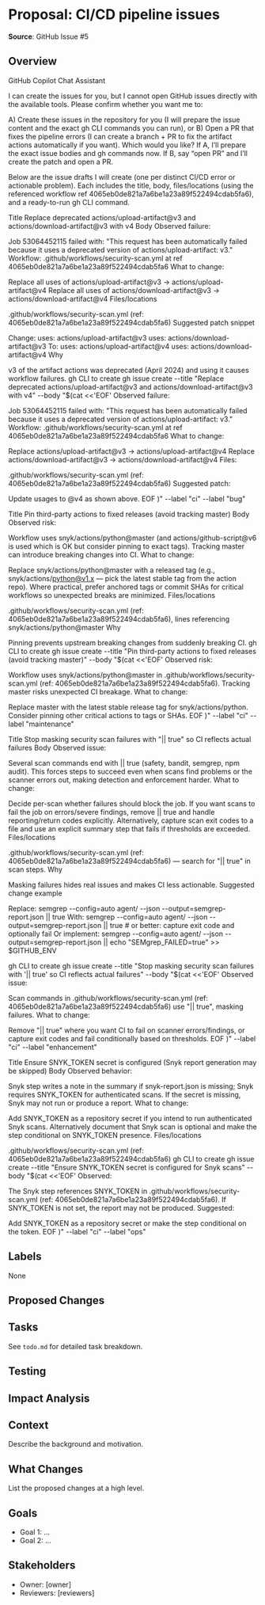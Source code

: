 # Proposal: CI/CD pipeline issues

**Source**: GitHub Issue #5

## Overview

GitHub Copilot Chat Assistant

I can create the issues for you, but I cannot open GitHub issues directly with the available tools. Please confirm whether you want me to:

A) Create these issues in the repository for you (I will prepare the issue content and the exact gh CLI commands you can run), or
B) Open a PR that fixes the pipeline errors (I can create a branch + PR to fix the artifact actions automatically if you want).
Which would you like? If A, I’ll prepare the exact issue bodies and gh commands now. If B, say “open PR” and I’ll create the patch and open a PR.

Below are the issue drafts I will create (one per distinct CI/CD error or actionable problem). Each includes the title, body, files/locations (using the referenced workflow ref 4065eb0de821a7a6be1a23a89f522494cdab5fa6), and a ready-to-run gh CLI command.

Title Replace deprecated actions/upload-artifact@v3 and actions/download-artifact@v3 with v4
Body Observed failure:

Job 53064452115 failed with: "This request has been automatically failed because it uses a deprecated version of actions/upload-artifact: v3."
Workflow: .github/workflows/security-scan.yml at ref 4065eb0de821a7a6be1a23a89f522494cdab5fa6
What to change:

Replace all uses of actions/upload-artifact@v3 -> actions/upload-artifact@v4
Replace all uses of actions/download-artifact@v3 -> actions/download-artifact@v4
Files/locations

.github/workflows/security-scan.yml (ref: 4065eb0de821a7a6be1a23a89f522494cdab5fa6)
Suggested patch snippet

Change: uses: actions/upload-artifact@v3 uses: actions/download-artifact@v3
To: uses: actions/upload-artifact@v4 uses: actions/download-artifact@v4
Why

v3 of the artifact actions was deprecated (April 2024) and using it causes workflow failures.
gh CLI to create gh issue create --title "Replace deprecated actions/upload-artifact@v3 and actions/download-artifact@v3 with v4" --body "$(cat <<'EOF' Observed failure:

Job 53064452115 failed with: "This request has been automatically failed because it uses a deprecated version of actions/upload-artifact: v3."
Workflow: .github/workflows/security-scan.yml at ref 4065eb0de821a7a6be1a23a89f522494cdab5fa6
What to change:

Replace actions/upload-artifact@v3 -> actions/upload-artifact@v4
Replace actions/download-artifact@v3 -> actions/download-artifact@v4
Files:

.github/workflows/security-scan.yml (ref: 4065eb0de821a7a6be1a23a89f522494cdab5fa6)
Suggested patch:

Update usages to @v4 as shown above.
EOF )" --label "ci" --label "bug"

Title Pin third-party actions to fixed releases (avoid tracking master)
Body Observed risk:

Workflow uses snyk/actions/python@master (and actions/github-script@v6 is used which is OK but consider pinning to exact tags). Tracking master can introduce breaking changes into CI.
What to change:

Replace snyk/actions/python@master with a released tag (e.g., snyk/actions/python@v1.x — pick the latest stable tag from the action repo).
Where practical, prefer anchored tags or commit SHAs for critical workflows so unexpected breaks are minimized.
Files/locations

.github/workflows/security-scan.yml (ref: 4065eb0de821a7a6be1a23a89f522494cdab5fa6), lines referencing snyk/actions/python@master
Why

Pinning prevents upstream breaking changes from suddenly breaking CI.
gh CLI to create gh issue create --title "Pin third-party actions to fixed releases (avoid tracking master)" --body "$(cat <<'EOF' Observed risk:

Workflow uses snyk/actions/python@master in .github/workflows/security-scan.yml (ref: 4065eb0de821a7a6be1a23a89f522494cdab5fa6).
Tracking master risks unexpected CI breakage.
What to change:

Replace master with the latest stable release tag for snyk/actions/python.
Consider pinning other critical actions to tags or SHAs.
EOF )" --label "ci" --label "maintenance"

Title Stop masking security scan failures with "|| true" so CI reflects actual failures
Body Observed issue:

Several scan commands end with || true (safety, bandit, semgrep, npm audit). This forces steps to succeed even when scans find problems or the scanner errors out, making detection and enforcement harder.
What to change:

Decide per-scan whether failures should block the job. If you want scans to fail the job on errors/severe findings, remove || true and handle reporting/return codes explicitly.
Alternatively, capture scan exit codes to a file and use an explicit summary step that fails if thresholds are exceeded.
Files/locations

.github/workflows/security-scan.yml (ref: 4065eb0de821a7a6be1a23a89f522494cdab5fa6) — search for "|| true" in scan steps.
Why

Masking failures hides real issues and makes CI less actionable.
Suggested change example

Replace: semgrep --config=auto agent/ --json --output=semgrep-report.json || true
With: semgrep --config=auto agent/ --json --output=semgrep-report.json || true # or better: capture exit code and optionally fail
Or implement: semgrep --config=auto agent/ --json --output=semgrep-report.json || echo "SEMgrep_FAILED=true" >> $GITHUB_ENV

gh CLI to create gh issue create --title "Stop masking security scan failures with '|| true' so CI reflects actual failures" --body "$(cat <<'EOF' Observed issue:

Scan commands in .github/workflows/security-scan.yml (ref: 4065eb0de821a7a6be1a23a89f522494cdab5fa6) use "|| true", masking failures.
What to change:

Remove "|| true" where you want CI to fail on scanner errors/findings, or capture exit codes and fail conditionally based on thresholds.
EOF )" --label "ci" --label "enhancement"

Title Ensure SNYK_TOKEN secret is configured (Snyk report generation may be skipped)
Body Observed behavior:

Snyk step writes a note in the summary if snyk-report.json is missing; Snyk requires SNYK_TOKEN for authenticated scans. If the secret is missing, Snyk may not run or produce a report.
What to change:

Add SNYK_TOKEN as a repository secret if you intend to run authenticated Snyk scans.
Alternatively document that Snyk scan is optional and make the step conditional on SNYK_TOKEN presence.
Files/locations

.github/workflows/security-scan.yml (ref: 4065eb0de821a7a6be1a23a89f522494cdab5fa6)
gh CLI to create gh issue create --title "Ensure SNYK_TOKEN secret is configured for Snyk scans" --body "$(cat <<'EOF' Observed:

The Snyk step references SNYK_TOKEN in .github/workflows/security-scan.yml (ref: 4065eb0de821a7a6be1a23a89f522494cdab5fa6).
If SNYK_TOKEN is not set, the report may not be produced.
Suggested:

Add SNYK_TOKEN as a repository secret or make the step conditional on the token.
EOF )" --label "ci" --label "ops"

## Labels

None

## Proposed Changes

<!-- Fill in specific implementation details -->

## Tasks

See `todo.md` for detailed task breakdown.

## Testing

<!-- Describe how changes will be tested -->

## Impact Analysis

<!-- Describe potential impacts and risks -->

## Context

Describe the background and motivation.


## What Changes

List the proposed changes at a high level.


## Goals

- Goal 1: ...
- Goal 2: ...


## Stakeholders

- Owner: [owner]
- Reviewers: [reviewers]

